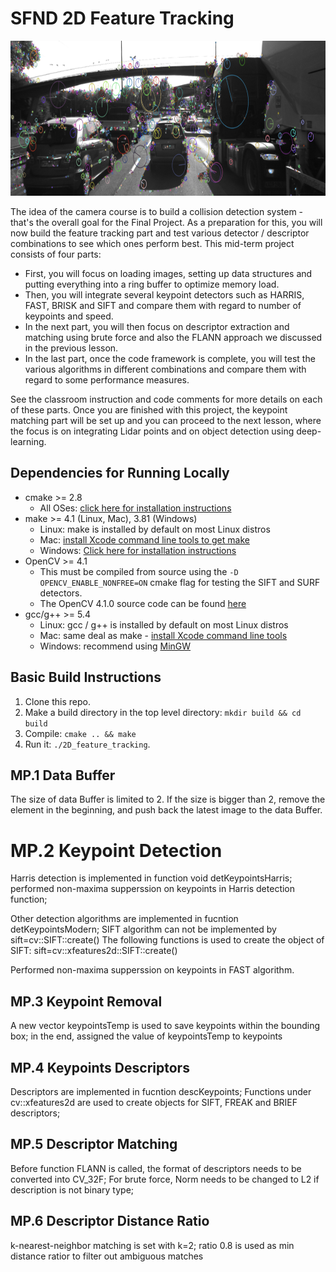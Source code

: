 # SFND 2D Feature Tracking

<img src="images/keypoints.png" width="820" height="248" />

The idea of the camera course is to build a collision detection system - that's the overall goal for the Final Project. As a preparation for this, you will now build the feature tracking part and test various detector / descriptor combinations to see which ones perform best. This mid-term project consists of four parts:

* First, you will focus on loading images, setting up data structures and putting everything into a ring buffer to optimize memory load. 
* Then, you will integrate several keypoint detectors such as HARRIS, FAST, BRISK and SIFT and compare them with regard to number of keypoints and speed. 
* In the next part, you will then focus on descriptor extraction and matching using brute force and also the FLANN approach we discussed in the previous lesson. 
* In the last part, once the code framework is complete, you will test the various algorithms in different combinations and compare them with regard to some performance measures. 

See the classroom instruction and code comments for more details on each of these parts. Once you are finished with this project, the keypoint matching part will be set up and you can proceed to the next lesson, where the focus is on integrating Lidar points and on object detection using deep-learning. 

## Dependencies for Running Locally
* cmake >= 2.8
  * All OSes: [click here for installation instructions](https://cmake.org/install/)
* make >= 4.1 (Linux, Mac), 3.81 (Windows)
  * Linux: make is installed by default on most Linux distros
  * Mac: [install Xcode command line tools to get make](https://developer.apple.com/xcode/features/)
  * Windows: [Click here for installation instructions](http://gnuwin32.sourceforge.net/packages/make.htm)
* OpenCV >= 4.1
  * This must be compiled from source using the `-D OPENCV_ENABLE_NONFREE=ON` cmake flag for testing the SIFT and SURF detectors.
  * The OpenCV 4.1.0 source code can be found [here](https://github.com/opencv/opencv/tree/4.1.0)
* gcc/g++ >= 5.4
  * Linux: gcc / g++ is installed by default on most Linux distros
  * Mac: same deal as make - [install Xcode command line tools](https://developer.apple.com/xcode/features/)
  * Windows: recommend using [MinGW](http://www.mingw.org/)

## Basic Build Instructions

1. Clone this repo.
2. Make a build directory in the top level directory: `mkdir build && cd build`
3. Compile: `cmake .. && make`
4. Run it: `./2D_feature_tracking`.


## MP.1 Data Buffer

The size of data Buffer is limited to 2.
If the size is bigger than 2, remove the element in the beginning, and push back the latest image to the data Buffer.
 
# MP.2 Keypoint Detection
Harris detection is implemented in function void detKeypointsHarris;  performed non-maxima supperssion on keypoints in Harris detection function;

Other detection algorithms are implemented in fucntion detKeypointsModern;
SIFT algorithm can not be implemented by sift=cv::SIFT::create()
The following functions is used to create the object of SIFT: sift=cv::xfeatures2d::SIFT::create()

Performed non-maxima supperssion on keypoints in FAST algorithm. 

## MP.3 Keypoint Removal
A new vector keypointsTemp is used to save keypoints within the bounding box;
in the end, assigned the value of keypointsTemp to keypoints

## MP.4 Keypoints Descriptors
Descriptors are implemented in fucntion descKeypoints;
Functions under cv::xfeatures2d are used to create objects for SIFT, FREAK and BRIEF descriptors;

## MP.5 Descriptor Matching
Before function FLANN is called, the format of descriptors needs to be converted into CV_32F;
For brute force, Norm needs to be changed to L2 if description is not binary type;

## MP.6 Descriptor Distance Ratio
k-nearest-neighbor matching is set with k=2; ratio 0.8 is used as min distance ratior to filter out ambiguous matches





